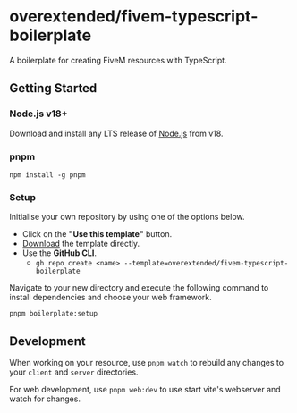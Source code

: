 # overextended/fivem-typescript-boilerplate

A boilerplate for creating FiveM resources with TypeScript.

## Getting Started

### Node.js v18+

Download and install any LTS release of [Node.js](https://nodejs.org/) from v18.

### pnpm

```
npm install -g pnpm
```

### Setup

Initialise your own repository by using one of the options below.

- Click on the **"Use this template"** button.
- [Download](https://github.com/project-error/fivem-typescript-boilerplate/archive/refs/heads/master.zip) the template directly.
- Use the **GitHub CLI**.
  - `gh repo create <name> --template=overextended/fivem-typescript-boilerplate`

Navigate to your new directory and execute the following command to install dependencies and choose your web framework.

```
pnpm boilerplate:setup
```

## Development

When working on your resource, use `pnpm watch` to rebuild any changes to your `client` and `server` directories.

For web development, use `pnpm web:dev` to use start vite's webserver and watch for changes.
